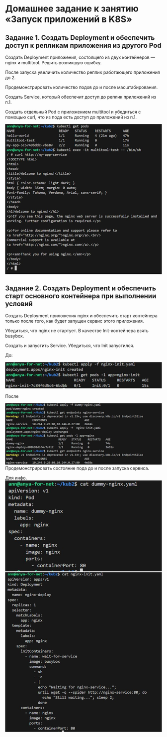 # Домашнее задание к занятию «Запуск приложений в K8S»


## Задание 1. Создать Deployment и обеспечить доступ к репликам приложения из другого Pod

Создать Deployment приложения, состоящего из двух контейнеров — nginx и multitool. Решить возникшую ошибку.

После запуска увеличить количество реплик работающего приложения до 2.

Продемонстрировать количество подов до и после масштабирования.


Создать Service, который обеспечит доступ до реплик приложений из п.1.

Создать отдельный Pod с приложением multitool и убедиться с помощью curl, что из пода есть доступ до приложений из п.1.

![](img/kub2-1.JPG)

## Задание 2. Создать Deployment и обеспечить старт основного контейнера при выполнении условий

Создать Deployment приложения nginx и обеспечить старт контейнера только после того, как будет запущен сервис этого приложения.

Убедиться, что nginx не стартует. В качестве Init-контейнера взять busybox.

Создать и запустить Service. Убедиться, что Init запустился.

До:

![](img/kub2-2.JPG)

После

![](img/kub2-3.JPG)
Продемонстрировать состояние пода до и после запуска сервиса.

Для инфо.
![](img/kub2-4.JPG)
![](img/kub2-5.JPG)
